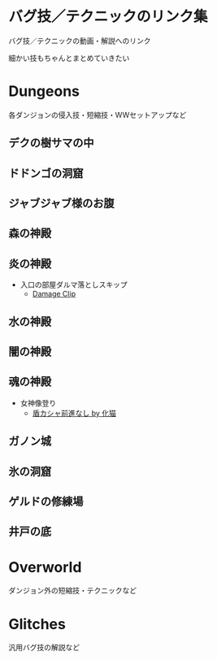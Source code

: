 # バグ技／テクニックのリンク集
バグ技／テクニックの動画・解説へのリンク

細かい技もちゃんとまとめていきたい

# Dungeons
各ダンジョンの侵入技・短縮技・WWセットアップなど

## デクの樹サマの中

## ドドンゴの洞窟

## ジャブジャブ様のお腹

## 森の神殿

## 炎の神殿
- 入口の部屋ダルマ落としスキップ
  - [Damage Clip](https://youtu.be/ccOfr1DJIh4)

## 水の神殿

## 闇の神殿


## 魂の神殿
- 女神像登り
  - [盾カシャ前進なし by 化猫](https://youtu.be/HWSa9hqtN64)

## ガノン城

## 氷の洞窟

## ゲルドの修練場

## 井戸の底

# Overworld
ダンジョン外の短縮技・テクニックなど

# Glitches
汎用バグ技の解説など

## 
